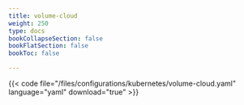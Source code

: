 ```yaml
---
title: volume-cloud
weight: 250
type: docs
bookCollapseSection: false
bookFlatSection: false
bookToc: false

---
```


{{< code file="/files/configurations/kubernetes/volume-cloud.yaml" language="yaml" download="true" >}}
